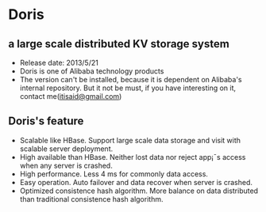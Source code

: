 # Doris #
## a large scale distributed KV storage system ##

- Release date: 2013/5/21
- Doris is one of Alibaba technology products
- The version can't be installed, because it is dependent on Alibaba's internal repository. But it not be must, if you have interesting on it, contact me(itisaid@gmail.com)

## Doris's feature ##
- Scalable like HBase. Support large scale data storage and visit with scalable server deployment.
- High available than HBase. Neither lost data nor reject app¡¯s access when any server is crashed.
- High performance. Less 4 ms for commonly data access.
- Easy operation. Auto failover and data recover when server is crashed.
- Optimized consistence hash algorithm. More balance on data distributed than traditional consistence hash algorithm.

